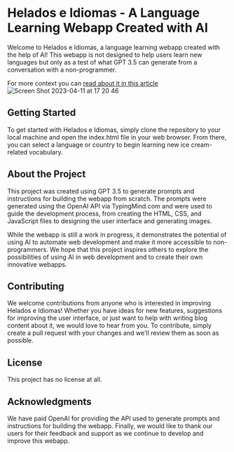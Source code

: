 # Helados e Idiomas - A Language Learning Webapp Created with AI

Welcome to Helados e Idiomas, a language learning webapp created with the help of AI! This webapp is not designed to help users learn new languages but only as a test of what GPT 3.5 can generate from a conversation with a non-programmer.

For more context you can <a href="https://mirror.xyz/eiberman.eth/7THOnuvoLFiWw1UdfgrIj6Lbbg8GFOanr6pVKGnDCyg">read about it in this article </a>
![Screen Shot 2023-04-11 at 17 20 46](https://user-images.githubusercontent.com/111464261/231279421-1227f654-571b-4dd7-8c9d-128cff8ce992.png)

## Getting Started

To get started with Helados e Idiomas, simply clone the repository to your local machine and open the index.html file in your web browser. From there, you can select a language or country to begin learning new ice cream-related vocabulary.

## About the Project

This project was created using GPT 3.5 to generate prompts and instructions for building the webapp from scratch. The prompts were generated using the OpenAI API via TypingMind.com and were used to guide the development process, from creating the HTML, CSS, and JavaScript files to designing the user interface and generating images.

While the webapp is still a work in progress, it demonstrates the potential of using AI to automate web development and make it more accessible to non-programmers. We hope that this project inspires others to explore the possibilities of using AI in web development and to create their own innovative webapps.

## Contributing

We welcome contributions from anyone who is interested in improving Helados e Idiomas! Whether you have ideas for new features, suggestions for improving the user interface, or just want to help with writing blog content about it, we would love to hear from you. To contribute, simply create a pull request with your changes and we'll review them as soon as possible.

## License

This project has no license at all.

## Acknowledgments

We have paid OpenAI for providing the API used to generate prompts and instructions for building the webapp. Finally, we would like to thank our users for their feedback and support as we continue to develop and improve this webapp.
